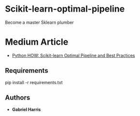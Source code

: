 # Scikit-learn-optimal-pipeline
Become a master Sklearn plumber

# Medium Article
* [Python HOW: Scikit-learn Optimal Pipeline and Best Practices](https://drgabrielharris.medium.com/python-how-scikit-learn-0-20-optimal-pipeline-and-best-practices-dc4dd94d2c09)

## Requirements
pip install -r requirements.txt

## Authors
* **Gabriel Harris**
